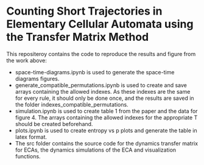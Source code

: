 # Counting Short Trajectories in Elementary Cellular Automata using the Transfer Matrix Method
This repositeroy contains the code to reproduce the results and figure from the work above:
- space-time-diagrams.ipynb is used to generate the space-time diagrams figures.
- generate_compatible_permutations.ipynb is used to create and save arrays containing the allowed indexes. As these indexes are the same for every rule, it should only be done once, and the results are saved in the folder indexes_compatible_permutations.
- simulation.ipynb is used to create table 1 from the paper and the data for figure 4. The arrays containing the allowed indexes for the appropriate T should be created beforehand.
- plots.ipynb is used to create entropy vs p plots and generate the table in latex format.
- The src folder contains the source code for the dynamics transfer matrix for ECAs, the dynamics simulations of the ECA and visualization functions.

